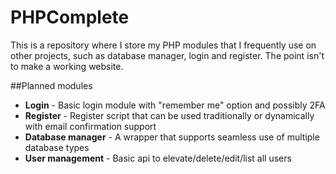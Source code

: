 # PHPComplete
This is a repository where I store my PHP modules that I frequently use on other projects, such as database manager, login and register. The point isn't to make a working website.

##Planned modules
 - **Login** - Basic login module with "remember me" option and possibly 2FA
 - **Register** - Register script that can be used traditionally or dynamically with email confirmation support
 - **Database manager** - A wrapper that supports seamless use of multiple database types
 - **User management** - Basic api to elevate/delete/edit/list all users
 